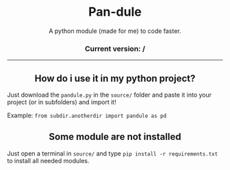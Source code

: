 <center>
    <h1 align="center">Pan-dule</h1>
    <p align="center">A python module (made for me) to code faster.</p>
    <h3 align="center">Current version: <b>/</b></h3>
    <hr>
</center>

<h2 align="center">How do i use it in my python project?</h2>

Just download the `pandule.py` in the `source/` folder and paste it into your project (or in subfolders) and import it! 

Example: `from subdir.anotherdir import pandule as pd`

<h2 align="center">Some module are not installed</h2>

Just open a terminal in `source/` and type `pip install -r requirements.txt` to install all needed modules.
